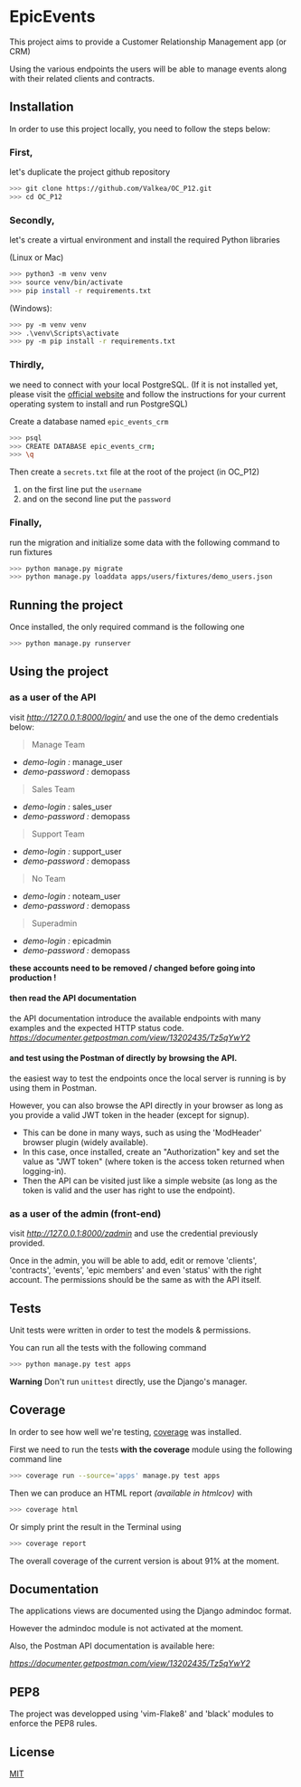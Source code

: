 # EpicEvents

This project aims to provide a Customer Relationship Management app (or CRM)

Using the various endpoints the users will be able to manage events along with their related clients and contracts.


## Installation

In order to use this project locally, you need to follow the steps below:

### First, 
let's duplicate the project github repository

```bash
>>> git clone https://github.com/Valkea/OC_P12.git
>>> cd OC_P12
```


### Secondly,
let's create a virtual environment and install the required Python libraries

(Linux or Mac)
```bash
>>> python3 -m venv venv
>>> source venv/bin/activate
>>> pip install -r requirements.txt
```

(Windows):
```bash
>>> py -m venv venv
>>> .\venv\Scripts\activate
>>> py -m pip install -r requirements.txt
```


### Thirdly,
we need to connect with your local PostgreSQL. (If it is not installed yet, please visit the [official website](https://www.postgresql.org/download/) and follow the instructions for your current operating system to install and run PostgreSQL)

Create a database named `epic_events_crm`
```bash
>>> psql
>>> CREATE DATABASE epic_events_crm;
>>> \q
```

Then create a `secrets.txt` file at the root of the project (in OC_P12)
1. on the first line put the `username`
2. and on the second line put the `password`

### Finally,

run the migration and initialize some data with the following command to run fixtures
```bash
>>> python manage.py migrate
>>> python manage.py loaddata apps/users/fixtures/demo_users.json
```

## Running the project

Once installed, the only required command is the following one

```bash
>>> python manage.py runserver
```


## Using the project

### as a user of the API

visit *http://127.0.0.1:8000/login/* and use the one of the demo credentials below:

> Manage Team
* *demo-login :* manage_user
* *demo-password :* demopass

> Sales Team
* *demo-login :* sales_user
* *demo-password :* demopass

> Support Team
* *demo-login :* support_user
* *demo-password :* demopass

> No Team
* *demo-login :* noteam_user
* *demo-password :* demopass

> Superadmin
* *demo-login :* epicadmin
* *demo-password :* demopass

**these accounts need to be removed / changed before going into production !**

#### then read the API documentation

the API documentation introduce the available endpoints with many examples and the expected HTTP status code.
*https://documenter.getpostman.com/view/13202435/Tz5qYwY2*

#### and test using the Postman of directly by browsing the API.

the easiest way to test the endpoints once the local server is running is by using them in Postman.

However, you can also browse the API directly in your browser as long as you provide a valid JWT token in the header (except for signup).
- This can be done in many ways, such as using the 'ModHeader' browser plugin (widely available).
- In this case, once installed, create an "Authorization" key and set the value as "JWT token" (where token is the access token returned when logging-in).
- Then the API can be visited just like a simple website (as long as the token is valid and the user has right to use the endpoint).

### as a user of the admin (front-end)

visit *http://127.0.0.1:8000/zadmin* and use the credential previously provided.

Once in the admin, you will be able to add, edit or remove 'clients', 'contracts', 'events', 'epic members' and even 'status' with the right account. The permissions should be the same as with the API itself.


## Tests
Unit tests were written in order to test the models & permissions.

You can run all the tests with the following command
```bash
>>> python manage.py test apps
```
**Warning**
Don't run `unittest` directly, use the Django's manager.


## Coverage

In order to see how well we're testing, [coverage](https://coverage.readthedocs.io/en/coverage-5.1/) was installed.

First we need to run the tests **with the coverage** module using the following command line

```bash
>>> coverage run --source='apps' manage.py test apps
```

Then we can produce an HTML report *(available in htmlcov)* with
```bash
>>> coverage html
```

Or simply print the result in the Terminal using
```bash
>>> coverage report
```

The overall coverage of the current version is about 91% at the moment.


## Documentation

The applications views are documented using the Django admindoc format.

However the admindoc module is not activated at the moment.

Also, the Postman API documentation is available here: 

*https://documenter.getpostman.com/view/13202435/Tz5qYwY2*


## PEP8

The project was developped using 'vim-Flake8' and 'black' modules to enforce the PEP8 rules.


## License
[MIT](https://choosealicense.com/licenses/mit/)
